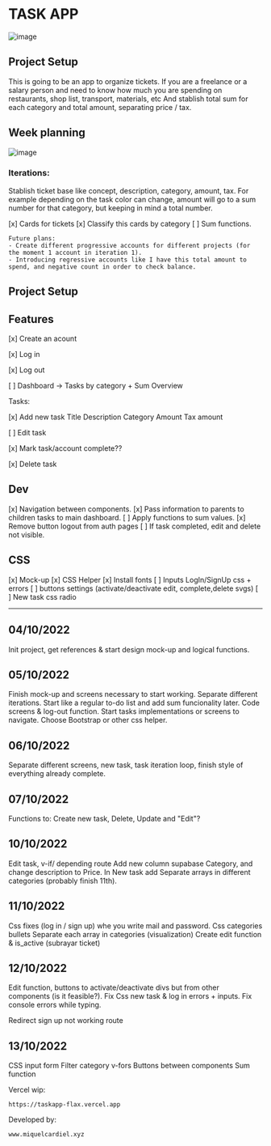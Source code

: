 # TASK APP

![image](https://user-images.githubusercontent.com/78476635/193900501-c040fd1c-0d9c-4a91-bfe5-e8c9d8283f5d.png)

## Project Setup

This is going to be an app to organize tickets. If you are a freelance or a salary person and need to know how much you are spending on restaurants, shop list, transport, materials, etc And stablish total sum for each category and total amount, separating price / tax.

## Week planning

![image](https://user-images.githubusercontent.com/78476635/193904040-e7e2726d-2ac7-401a-8e64-354de1be9b04.png)

### Iterations: 

Stablish ticket base like concept, description, category, amount, tax.
For example depending on the task color can change, amount will go to a sum number for that category, but keeping in mind a total number.


[x] Cards for tickets
[x] Classify this cards by category
[ ] Sum functions.

```
Future plans:
- Create different progressive accounts for different projects (for the moment 1 account in iteration 1).
- Introducing regressive accounts like I have this total amount to spend, and negative count in order to check balance.
```

## Project Setup


## Features

[x] Create an acount

[x] Log in

[x] Log out

[ ] Dashboard -> Tasks by category + Sum Overview

Tasks:

  [x] Add new task
      Title
      Description
      Category
      Amount
      Tax amount

  [ ] Edit task

  [x] Mark task/account complete??

  [x] Delete task



## Dev

[x] Navigation between components.
[x] Pass information to parents to children tasks to main dashboard.
[ ] Apply functions to sum values.
[x] Remove button logout from auth pages
[ ] If task completed, edit and delete not visible.
  

## CSS

[x] Mock-up
[x] CSS Helper
[x] Install fonts
[ ] Inputs LogIn/SignUp css + errors
[ ] buttons settings (activate/deactivate edit, complete,delete svgs)
[ ] New task css radio


________________________

## 04/10/2022
Init project, get references & start design mock-up and logical functions.

## 05/10/2022
Finish mock-up and screens necessary to start working. Separate different iterations. Start like a regular to-do list and add sum funcionality later.
Code screens & log-out function.
Start tasks implementations or screens to navigate.
Choose Bootstrap or other css helper.

## 06/10/2022

Separate different screens, new task, task iteration loop, finish style of everything already complete.

## 07/10/2022

Functions to: Create new task, Delete, Update and "Edit"?

## 10/10/2022

Edit task, v-if/ depending route
Add new column supabase Category, and change description to Price.
In New task add Separate arrays in different categories (probably finish 11th).

## 11/10/2022

Css fixes (log in / sign up) whe you write mail and password.
Css categories bullets
Separate each array in categories (visualization)
Create edit function & is_active (subrayar ticket)

## 12/10/2022
Edit function, buttons to activate/deactivate divs but from other components (is it feasible?).
Fix Css new task & log in errors + inputs.
Fix console errors while typing.

Redirect sign up not working route

## 13/10/2022
CSS input form
Filter category v-fors
Buttons between components
Sum function


Vercel wip:
```
https://taskapp-flax.vercel.app
```

Developed by:
```
www.miquelcardiel.xyz
```
